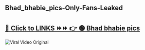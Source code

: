 
 ## Bhad_bhabie_pics-Only-Fans-Leaked

# <h2><a href="https://clipsfans.com/Bhad_bhabie_pics&ref=git">🔗 Click to LINKS ⏩⏩ 👉 🟢 Bhad bhabie pics </a></h2>

<a href="https://clipsfans.com/Bhad_bhabie_pics&ref=git" rel="nofollow" data-target="animated-image.originalLink"><img src="https://i.ibb.co.com/xMMVF88/686577567.gif" alt="Viral Video Original" style="max-width: 100%; display: inline-block;" data-target="animated-image.originalImage"></a>
